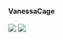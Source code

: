#### VanessaCage
![](http://media.babesource.com/galleries/5a84425f2946d/tittyattack_vanessa_cage_030.jpg)
![](https://i8.fuskator.com/large/kUCU5TtPMzZ/Shaved-Blonde-Babe-Bailey-Rayne-with-Blue-Eyes-from-Playboy-Wearing-Red-Boots-4.jpg)
